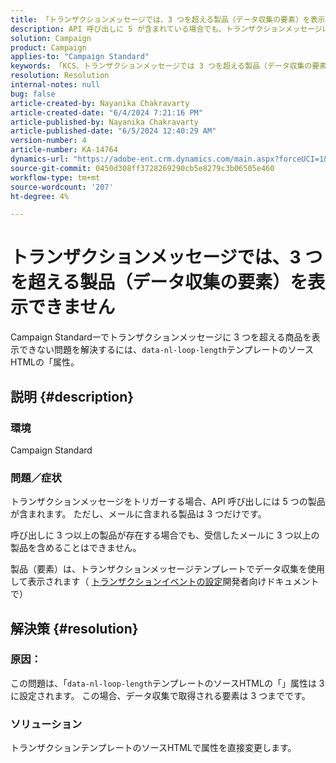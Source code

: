 ```yaml
---
title: 「トランザクションメッセージでは、3 つを超える製品（データ収集の要素）を表示できない」
description: API 呼び出しに 5 が含まれている場合でも、トランザクションメッセージに 3 つを超える製品を表示できない ACS の問題を解決する方法を説明します。
solution: Campaign
product: Campaign
applies-to: "Campaign Standard"
keywords: 「KCS、トランザクションメッセージでは 3 つを超える製品（データ収集の要素）を表示できない」
resolution: Resolution
internal-notes: null
bug: false
article-created-by: Nayanika Chakravarty
article-created-date: "6/4/2024 7:21:16 PM"
article-published-by: Nayanika Chakravarty
article-published-date: "6/5/2024 12:40:29 AM"
version-number: 4
article-number: KA-14764
dynamics-url: "https://adobe-ent.crm.dynamics.com/main.aspx?forceUCI=1&pagetype=entityrecord&etn=knowledgearticle&id=9ec63c9b-a722-ef11-840a-000d3a372703"
source-git-commit: 0450d308ff3728269290cb5e8279c3b06505e460
workflow-type: tm+mt
source-wordcount: '207'
ht-degree: 4%

---
```


# トランザクションメッセージでは、3 つを超える製品（データ収集の要素）を表示できません


Campaign Standardーでトランザクションメッセージに 3 つを超える商品を表示できない問題を解決するには、`data-nl-loop-length`テンプレートのソースHTMLの「属性。

## 説明 {#description}


### <b>環境</b>

Campaign Standard

### <b>問題／症状</b>

トランザクションメッセージをトリガーする場合、API 呼び出しには 5 つの製品が含まれます。 ただし、メールに含まれる製品は 3 つだけです。

呼び出しに 3 つ以上の製品が存在する場合でも、受信したメールに 3 つ以上の製品を含めることはできません。

製品（要素）は、トランザクションメッセージテンプレートでデータ収集を使用して表示されます（ [トランザクションイベントの設定](https://experienceleague.adobe.com/docs/campaign-standard/using/communication-channels/transactional-messaging/event-configuration/configuring-transactional-event.html?lang=en)開発者向けドキュメントで）


## 解決策 {#resolution}


### <b>原因</b>：

この問題は、「`data-nl-loop-length`テンプレートのソースHTMLの「」属性は 3 に設定されます。 この場合、データ収集で取得される要素は 3 つまでです。

### <b>ソリューション</b>

トランザクションテンプレートのソースHTMLで属性を直接変更します。

